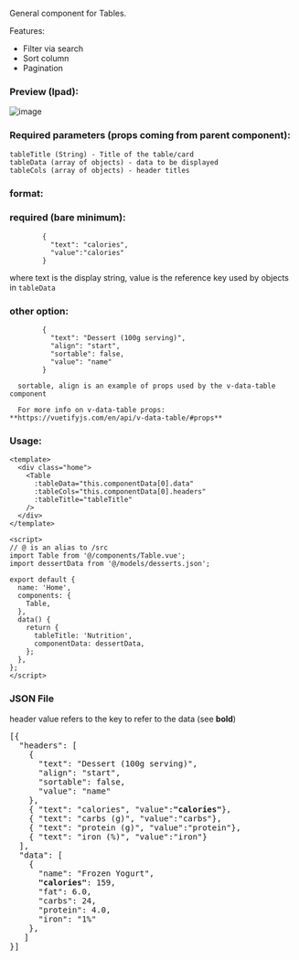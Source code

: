 General component for Tables.

Features:

- Filter via search
- Sort column
- Pagination

### Preview (Ipad):

![image](https://user-images.githubusercontent.com/54620209/101488241-52184080-399a-11eb-9da0-1b6bce8c417d.png)

### Required parameters (props coming from parent component):

    tableTitle (String) - Title of the table/card
    tableData (array of objects) - data to be displayed
    tableCols (array of objects) - header titles

### format:

### required (bare minimum):

```
        {
          "text": "calories",
          "value":"calories"
        }
```

where text is the display string, value is the reference key used by objects in `tableData`

### other option:

```
        {
          "text": "Dessert (100g serving)",
          "align": "start",
          "sortable": false,
          "value": "name"
        }
```

      sortable, align is an example of props used by the v-data-table component

      For more info on v-data-table props: **https://vuetifyjs.com/en/api/v-data-table/#props**

### Usage:

```
<template>
  <div class="home">
    <Table
      :tableData="this.componentData[0].data"
      :tableCols="this.componentData[0].headers"
      :tableTitle="tableTitle"
    />
  </div>
</template>

<script>
// @ is an alias to /src
import Table from '@/components/Table.vue';
import dessertData from '@/models/desserts.json';

export default {
  name: 'Home',
  components: {
    Table,
  },
  data() {
    return {
      tableTitle: 'Nutrition',
      componentData: dessertData,
    };
  },
};
</script>
```
### JSON File

header value refers to the key to refer to the data (see <b>bold</b>)

<pre>
[{
  "headers": [
    {
      "text": "Dessert (100g serving)",
      "align": "start",
      "sortable": false,
      "value": "name"
    },
    { "text": "calories", "value":<b>"calories"</b>},
    { "text": "carbs (g)", "value":"carbs"},
    { "text": "protein (g)", "value":"protein"},
    { "text": "iron (%)", "value":"iron"}
  ],
  "data": [
    {
      "name": "Frozen Yogurt",
      <b>"calories"</b>: 159,
      "fat": 6.0,
      "carbs": 24,
      "protein": 4.0,
      "iron": "1%"
    },
   ]
}]
<pre>
